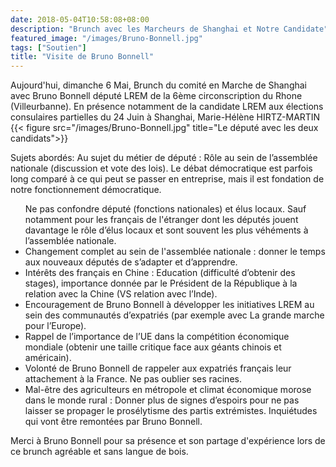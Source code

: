 ```yaml
---
date: 2018-05-04T10:58:08+08:00
description: "Brunch avec les Marcheurs de Shanghai et Notre Candidate"
featured_image: "/images/Bruno-Bonnell.jpg"
tags: ["Soutien"]
title: "Visite de Bruno Bonnell"
---
```


Aujourd'hui, dimanche 6 Mai, Brunch du comité en Marche de Shanghai avec Bruno Bonnell député LREM de la 6ème circonscription du Rhone (Villeurbanne). En présence notamment de la candidate LREM aux élections consulaires partielles du 24 Juin à Shanghai, Marie-Hélène HIRTZ-MARTIN
{{< figure src="/images/Bruno-Bonnell.jpg" title="Le député avec les deux candidats">}}

Sujets abordés:
Au sujet du métier de député :
Rôle au sein de l’assemblée nationale (discussion et vote des lois).  Le débat démocratique est parfois long comparé à ce qui peut se passer en entreprise, mais il est fondation de notre fonctionnement démocratique. 
<ul>Ne pas confondre député (fonctions nationales) et élus locaux. Sauf notamment pour les français de l'étranger dont les députés jouent davantage le rôle d’élus locaux et sont souvent les plus véhéments à l’assemblée nationale.
<li>Changement complet au sein de l'assemblée nationale : donner le temps aux nouveaux députés de s’adapter et d’apprendre. 
<li>Intérêts des français en Chine : Education (difficulté d’obtenir des stages), importance donnée par le Président de la République à la relation avec la Chine (VS relation avec l’Inde).
<li>Encouragement de Bruno Bonnell à développer les initiatives LREM au sein des communautés d’expatriés (par exemple avec La grande marche pour l’Europe).
<li>Rappel de l’importance de l’UE dans la compétition économique mondiale (obtenir une taille critique face aux géants chinois et américain).
<li>Volonté de Bruno Bonnell de rappeler aux expatriés français leur attachement à la France. Ne pas oublier ses racines.
<li>Mal-être des agriculteurs en métropole et climat économique morose dans le monde rural : Donner plus de signes d’espoirs pour ne pas laisser se propager le prosélytisme des partis extrémistes. Inquiétudes qui vont être remontées par Bruno Bonnell.
</ul>
Merci à Bruno Bonnell pour sa présence et son partage d'expérience lors de ce brunch agréable et sans langue de bois. 


